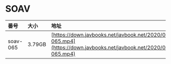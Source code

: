 # SOAV

| 番号 | 大小 | 地址 |
| :--- | :--- | :--- |
| soav-065 | 3.79GB | [https://down.javbooks.net/javbook.net/2020/06/22/soav-065.mp4](https://down.javbooks.net/javbook.net/2020/06/22/soav-065.mp4) |

